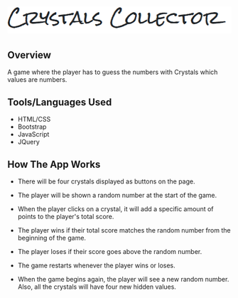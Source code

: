 # ![](assets/images/crystalcollector.PNG)

## Overview
A game where the player has to guess the numbers with Crystals which values are numbers.


## Tools/Languages Used
- HTML/CSS
- Bootstrap
- JavaScript  
- JQuery

## How The App Works

- There will be four crystals displayed as buttons on the page.

- The player will be shown a random number at the start of the game.

- When the player clicks on a crystal, it will add a specific amount of points to the player's total score.

- The player wins if their total score matches the random number from the beginning of the game.

- The player loses if their score goes above the random number.

- The game restarts whenever the player wins or loses.

- When the game begins again, the player will see a new random number. Also, all the crystals will have four new hidden values.

